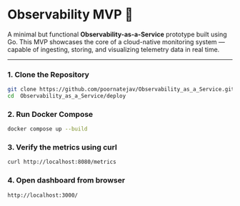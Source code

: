 # Observability MVP 🚀

A minimal but functional **Observability-as-a-Service** prototype built using Go. This MVP showcases the core of a cloud-native monitoring system — capable of ingesting, storing, and visualizing telemetry data in real time.

---
### 1. Clone the Repository

```bash
git clone https://github.com/poornatejav/Observability_as_a_Service.git
cd  Observability_as_a_Service/deploy
```

### 2. Run Docker Compose 

```bash
docker compose up --build
```

### 3. Verify the metrics using curl

```bash
curl http://localhost:8080/metrics
```

### 4. Open dashboard from browser

```bash
http://localhost:3000/
```
